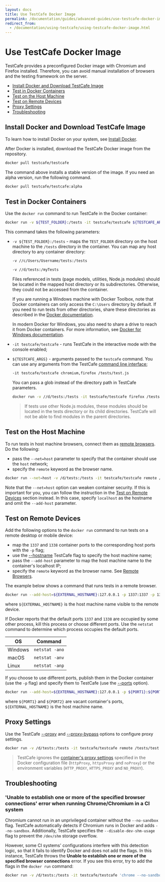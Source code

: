 ```yaml
---
layout: docs
title: Use TestCafe Docker Image
permalink: /documentation/guides/advanced-guides/use-testcafe-docker-image.html
redirect_from:
  - /documentation/using-testcafe/using-testcafe-docker-image.html
---
```

# Use TestCafe Docker Image

TestCafe provides a preconfigured Docker image with Chromium and Firefox installed.
Therefore, you can avoid manual installation of browsers and the testing framework on the server.

* [Install Docker and Download TestCafe Image](#install-docker-and-download-testcafe-image)
* [Test in Docker Containers](#test-in-docker-containers)
* [Test on the Host Machine](#test-on-the-host-machine)
* [Test on Remote Devices](#test-on-remote-devices)
* [Proxy Settings](#proxy-settings)
* [Troubleshooting](#troubleshooting)

## Install Docker and Download TestCafe Image

To learn how to install Docker on your system, see [Install Docker](https://docs.docker.com/engine/installation/).

After Docker is installed, download the TestCafe Docker image from the repository.

```sh
docker pull testcafe/testcafe
```

The command above installs a stable version of the image. If you need an alpha version, run the following command.

```sh
docker pull testcafe/testcafe:alpha
```

## Test in Docker Containers

Use the `docker run` command to run TestCafe in the Docker container:

```sh
docker run -v ${TEST_FOLDER}:/tests -it testcafe/testcafe ${TESTCAFE_ARGS}
```

This command takes the following parameters:

* `-v ${TEST_FOLDER}:/tests` - maps the `TEST_FOLDER` directory on the host machine to the `/tests` directory in the container. You can map any host directory to any container directory:

    ```sh
    -v //c/Users/Username/tests:/tests
    ```

    ```sh
    -v //d/tests:/myTests
    ```

    Files referenced in tests (page models, utilities, Node.js modules) should be located in the mapped host directory or its subdirectories. Otherwise, they could not be accessed from the container.

    If you are running a Windows machine with Docker Toolbox, note that Docker containers can only access the `C:\Users` directory by default. If you need to run tests from other directories, share these directories as described in the [Docker documentation](https://docs.docker.com/toolbox/toolbox_install_windows/#optional-add-shared-directories).

    In modern Docker for Windows, you also need to share a drive to reach it from Docker containers. For more information, see [Docker for Windows documentation](https://docs.docker.com/docker-for-windows/#file-sharing).

* `-it testcafe/testcafe` - runs TestCafe in the interactive mode with the console enabled;
* `${TESTCAFE_ARGS}` - arguments passed to the `testcafe` command. You can use any arguments from the TestCafe [command line interface](../../reference/command-line-interface.md);

    ```sh
    -it testcafe/testcafe chromium,firefox /tests/test.js
    ```

    You can pass a glob instead of the directory path in TestCafe parameters.

    ```sh
    docker run -v //d/tests:/tests -it testcafe/testcafe firefox /tests/**/*.js
    ```

    > If tests use other Node.js modules, these modules should be located in the tests directory or its child directories. TestCafe will not be able to find modules in the parent directories.

## Test on the Host Machine

To run tests in host machine browsers, connect them as [remote browsers](../../reference/command-line-interface.md#remote-browsers). Do the following:

* pass the `--net=host` parameter to specify that the container should use the `host` network;
* specify the `remote` keyword as the browser name.

```sh
docker run --net=host -v /d/tests:/tests -it testcafe/testcafe remote /tests/test.js
```

Note that the `--net=host` option can weaken container security. If this is important for you, you can follow the instruction in the [Test on Remote Devices](#test-on-remote-devices) section instead. In this case, specify `localhost` as the hostname and omit the `--add-host` parameter.

## Test on Remote Devices

Add the following options to the `docker run` command to run tests on a remote desktop or mobile device:

* map the `1337` and `1338` container ports to the corresponding host ports with the `-p` flag;
* use the [--hostname](../../reference/command-line-interface.md#--hostname-name) TestCafe flag to specify the host machine name;
* pass the `--add-host` parameter to map the host machine name to the container's localhost IP;
* specify the `remote` keyword as the browser name. See [Remote Browsers](../../reference/command-line-interface.md#remote-browsers).

The example below shows a command that runs tests in a remote browser.

```sh
docker run --add-host=${EXTERNAL_HOSTNAME}:127.0.0.1 -p 1337:1337 -p 1338:1338 -v /d/tests:/tests -it testcafe/testcafe --hostname ${EXTERNAL_HOSTNAME} remote /tests/test.js
```

where `${EXTERNAL_HOSTNAME}` is the host machine name visible to the remote device.

If Docker reports that the default ports `1337` and `1338` are occupied by some other process, kill this process or choose different ports. Use the `netstat` command to determine which process occupies the default ports.

OS      | Command
------- | ---------
Windows | `netstat -ano`
macOS   | `netstat -anv`
Linux   | `netstat -anp`

If you choose to use different ports, publish them in the Docker container (use the `-p` flag) and specify them to TestCafe (use the [--ports](command-line-interface.md#--ports-port1port2) option).

```sh
docker run --add-host=${EXTERNAL_HOSTNAME}:127.0.0.1 -p ${PORT1}:${PORT1} -p ${PORT2}:${PORT2} -v /d/tests:/tests -it testcafe/testcafe --hostname ${EXTERNAL_HOSTNAME} --ports ${PORT1},${PORT2} remote /tests/test.js
```

where `${PORT1}` and `${PORT2}` are vacant container's ports, `${EXTERNAL_HOSTNAME}` is the host machine name.

## Proxy Settings

Use the TestCafe [--proxy](../../reference/command-line-interface.md#--proxy-host) and [--proxy-bypass](../../reference/command-line-interface.md#--proxy-bypass-rules) options to configure proxy settings.

```sh
docker run -v /d/tests:/tests -it testcafe/testcafe remote /tests/test.js --proxy proxy.mycorp.com
```

> TestCafe ignores the [container's proxy settings](https://docs.docker.com/network/proxy/) specified in the Docker configuration file (`httpProxy`, `httpsProxy` and `noProxy`) or the environment variables (`HTTP_PROXY`, `HTTPS_PROXY` and `NO_PROXY`).

## Troubleshooting

### 'Unable to establish one or more of the specified browser connections' error when running Chrome/Chromium in a CI system

Chromium cannot run in an unprivileged container without the `--no-sandbox` flag. TestCafe automatically detects if Chromium runs in Docker and adds `--no-sandbox`. Additionally, TestCafe specifies the `--disable-dev-shm-usage` flag to prevent the `/dev/shm` storage overflow.

However, some CI systems' configurations interfere with this detection logic, so that it fails to identify Docker and does not add the flags. In this instance, TestCafe throws the **Unable to establish one or more of the specified browser connections** error. If you see this error, try to add the flags in the `docker run` command:

```sh
docker run -v /d/tests:/tests -it testcafe/testcafe 'chrome --no-sandbox --disable-dev-shm-usage' /tests/test.js
```
